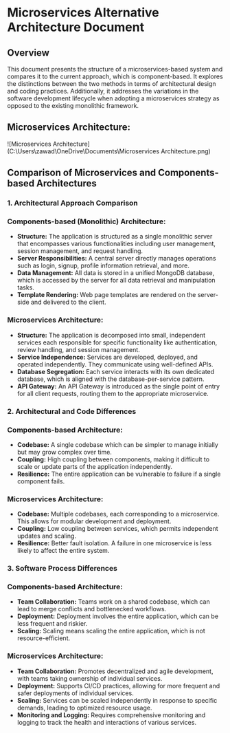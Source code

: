 # Microservices Alternative Architecture Document

## Overview
This document presents the structure of a microservices-based system and compares it to the current approach, which is component-based. It explores the distinctions between the two methods in terms of architectural design and coding practices. Additionally, it addresses the variations in the software development lifecycle when adopting a microservices strategy as opposed to the existing monolithic framework.


## Microservices Architecture:

![Microservices Architecture](C:\Users\zawad\OneDrive\Documents\Microservices Architecture.png)

## Comparison of Microservices and Components-based Architectures

### 1. Architectural Approach Comparison

### Components-based (Monolithic) Architecture:
- **Structure:** The application is structured as a single monolithic server that encompasses various functionalities including user management, session management, and request handling.
- **Server Responsibilities:** A central server directly manages operations such as login, signup, profile information retrieval, and more.
- **Data Management:** All data is stored in a unified MongoDB database, which is accessed by the server for all data retrieval and manipulation tasks.
- **Template Rendering:** Web page templates are rendered on the server-side and delivered to the client.

### Microservices Architecture:
- **Structure:** The application is decomposed into small, independent services each responsible for specific functionality like authentication, review handling, and session management.
- **Service Independence:** Services are developed, deployed, and operated independently. They communicate using well-defined APIs.
- **Database Segregation:** Each service interacts with its own dedicated database, which is aligned with the database-per-service pattern.
- **API Gateway:** An API Gateway is introduced as the single point of entry for all client requests, routing them to the appropriate microservice.

### 2. Architectural and Code Differences

### Components-based Architecture:
- **Codebase:** A single codebase which can be simpler to manage initially but may grow complex over time.
- **Coupling:** High coupling between components, making it difficult to scale or update parts of the application independently.
- **Resilience:** The entire application can be vulnerable to failure if a single component fails.

### Microservices Architecture:
- **Codebase:** Multiple codebases, each corresponding to a microservice. This allows for modular development and deployment.
- **Coupling:** Low coupling between services, which permits independent updates and scaling.
- **Resilience:** Better fault isolation. A failure in one microservice is less likely to affect the entire system.

### 3. Software Process Differences

### Components-based Architecture:
- **Team Collaboration:** Teams work on a shared codebase, which can lead to merge conflicts and bottlenecked workflows.
- **Deployment:** Deployment involves the entire application, which can be less frequent and riskier.
- **Scaling:** Scaling means scaling the entire application, which is not resource-efficient.

### Microservices Architecture:
- **Team Collaboration:** Promotes decentralized and agile development, with teams taking ownership of individual services.
- **Deployment:** Supports CI/CD practices, allowing for more frequent and safer deployments of individual services.
- **Scaling:** Services can be scaled independently in response to specific demands, leading to optimized resource usage.
- **Monitoring and Logging:** Requires comprehensive monitoring and logging to track the health and interactions of various services.
